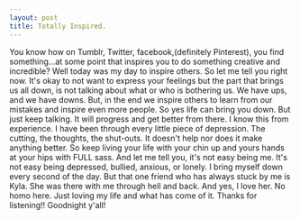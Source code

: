 ```yaml
---
layout: post
title: Totally Inspired.
---
```

You know how on Tumblr, Twitter, facebook,(definitely Pinterest), you find something...at some point that inspires you to do something creative and incredible? Well today was my day to inspire others. So let me tell you right now. It's okay to not want to express your feelings but the part that brings us all down, is not talking about what or who is bothering us. We have ups, and we have downs. But, in the end we inspire others to learn from our mistakes and inspire even more people. So yes life can bring you down. But just keep talking. It will progress and get better from there. I know this from experience. I have been through every little piece of depression. The cutting, the thoughts, the shut-outs. It doesn't help nor does it make anything better. So keep living your life with your chin up and yours hands at your hips with FULL sass. And let me tell you, it's not easy being me. It's not easy being depressed, bullied, anxious, or lonely. I bring myself down every second of the day. But that one friend who has always stuck by me is Kyla. She was there with me through hell and back. And yes, I love her. No homo here. Just loving my life and what has come of it. Thanks for listening!! Goodnight y'all!